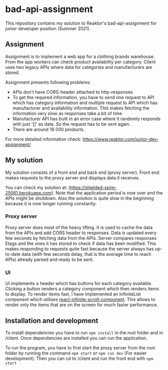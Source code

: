 # bad-api-assignment

This repository contains my solution to Reaktor's bad-api-assignment for junior developer position (Summer 2021).

## Assignment

Assignment is to implement a web app for a clothing brands warehouse. From the app workers can check product availability per category. Client uses two legacy APIs where data for categories and manufacturers are stored.

Assignment presents following problems:
- APIs don't have CORS-header attached to http-responses
- To get the required information, you have to send one request to API which has category information and multiple request to API which has manufacturer and         availability information. This makes fetching the information very slow as responses take a bit of time.
- Manufacturer API has built in an error case where it randomly responds with just '[]' as data. So the request has to be sent again.
- There are around 18 000 products.

For more detailed information check: https://www.reaktor.com/junior-dev-assignment/

## My solution

My solution consists of a front end and back end (proxy server). Front end makes requests to the proxy server and displays data it receives.

You can check my solution at: (https://shielded-spire-25061.herokuapp.com). Note that the application period is now over and the APIs might be shutdown. Also the solution is quite slow in the beginning because it is now longer running constantly. 

### Proxy server

Proxy server does most of the heavy lifting. It is used to cache the data from the APIs and add CORS header to responses. Data is updated every few seconds by fetching data from the APIs. Server compares responses Etags and the ones it has stored to check if data has been modified. This makes responding to requests quite fast because the server always has up-to-date data (with few seconds delay, that is the average time to reach APIs) already parsed and ready to be sent.

### UI

UI implements a header which has buttons for each category available. Clicking a button renders a category component which then renders items to display. To render items fast, I have implemented an InfiniteList component which utilises [react-infinite-scroll-component](https://www.npmjs.com/package/react-infinite-scroll-component "react-infinite-scroll-component"). This allows to render only the items that are on the screen for much faster performance.

## Installation and development

To install dependencies you have to run ``npm install`` in the root folder and in /client. Once dependencies are installed you can run the application.

To run the program, you have to first start the proxy server from the root folder by running the command ``npm start`` or ``npm run dev`` (For easier development). Then you can cd to /client and run the front end with ``npm start``

